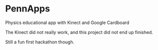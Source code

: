 # PennApps
Physics educational app with Kinect and Google Cardboard

The Kinect did not really work, and this project did not end up finished.

Still a fun first hackathon though.
